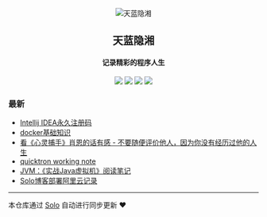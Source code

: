<p align="center"><img alt="天蓝隐湘" src="https://static.b3log.org/images/brand/solo-32.png"></p><h2 align="center">
天蓝隐湘
</h2>

<h4 align="center">记录精彩的程序人生</h4>
<p align="center"><a title="天蓝隐湘" target="_blank" href="https://github.com/fubincloud/solo-blog"><img src="https://img.shields.io/github/last-commit/fubincloud/solo-blog.svg?style=flat-square&color=FF9900"></a>
<a title="GitHub repo size in bytes" target="_blank" href="https://github.com/fubincloud/solo-blog"><img src="https://img.shields.io/github/repo-size/fubincloud/solo-blog.svg?style=flat-square"></a>
<a title="Solo Version" target="_blank" href="https://github.com/b3log/solo/releases"><img src="https://img.shields.io/badge/solo-3.6.4-f1e05a.svg?style=flat-square&color=blueviolet"></a>
<a title="Hits" target="_blank" href="https://github.com/b3log/hits"><img src="https://hits.b3log.org/fubincloud/solo-blog.svg"></a></p>

### 最新

* [Intellij IDEA永久注册码](http://blog.fubincloud.cn/articles/2019/08/28/1566979143252.html)
* [docker基础知识](http://blog.fubincloud.cn/articles/2019/08/18/1566111912448.html)
* [看《心灵捕手》肖恩的话有感 - 不要随便评价他人，因为你没有经历过他的人生](http://blog.fubincloud.cn/articles/2019/08/18/1566098699913.html)
* [quicktron working note](http://blog.fubincloud.cn/articles/2019/08/17/1566048893918.html)
* [JVM：《实战Java虚拟机》阅读笔记](http://blog.fubincloud.cn/articles/2019/08/17/1566046215170.html)
* [Solo博客部署阿里云记录](http://blog.fubincloud.cn/articles/2019/08/17/1566037580555.html)



---

本仓库通过 [Solo](https://github.com/b3log/solo) 自动进行同步更新 ❤️ 